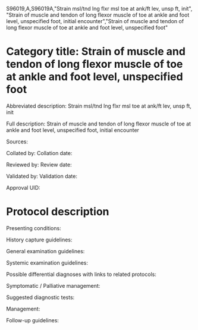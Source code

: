 S96019,A,S96019A,"Strain msl/tnd lng flxr msl toe at ank/ft lev, unsp ft, init", "Strain of muscle and tendon of long flexor muscle of toe at ankle and foot level, unspecified foot, initial encounter","Strain of muscle and tendon of long flexor muscle of toe at ankle and foot level, unspecified foot"
# Category title: Strain of muscle and tendon of long flexor muscle of toe at ankle and foot level, unspecified foot

Abbreviated description: Strain msl/tnd lng flxr msl toe at ank/ft lev, unsp ft, init

Full description: Strain of muscle and tendon of long flexor muscle of toe at ankle and foot level, unspecified foot, initial encounter

Sources:

Collated by:
Collation date:

Reviewed by:
Review date:

Validated by:
Validation date:

Approval UID:

# Protocol description

Presenting conditions:

History capture guidelines:

General examination guidelines:

Systemic examination guidelines:

Possible differential diagnoses with links to related protocols:

Symptomatic / Palliative management:

Suggested diagnostic tests:

Management:

Follow-up guidelines:
